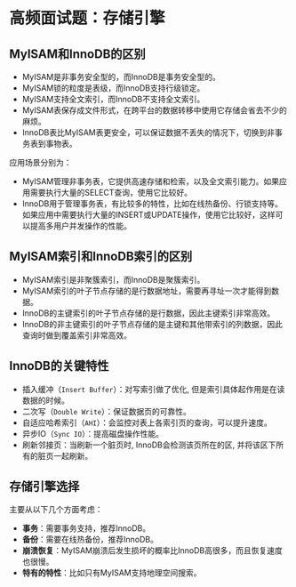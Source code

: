 # 高频面试题：存储引擎

## MyISAM和InnoDB的区别

* MyISAM是非事务安全型的，而InnoDB是事务安全型的。
* MyISAM锁的粒度是表级，而InnoDB支持行级锁定。
* MyISAM支持全文索引，而InnoDB不支持全文索引。
* MyISAM表保存成文件形式，在跨平台的数据转移中使用它存储会省去不少的麻烦。
* InnoDB表比MyISAM表更安全，可以保证数据不丢失的情况下，切换到非事务表到事物表。

应用场景分别为：

* MyISAM管理非事务表，它提供高速存储和检索，以及全文索引能力。如果应用需要执行大量的SELECT查询，使用它比较好。
* InnoDB用于管理事务表，有比较多的特性，比如在线热备份、行锁支持等。如果应用中需要执行大量的INSERT或UPDATE操作，使用它比较好，这样可以提高多用户并发操作的性能。

## MyISAM索引和InnoDB索引的区别

* MyISAM索引是非聚簇索引，而InnoDB是聚簇索引。
* MyISAM索引的叶子节点存储的是行数据地址，需要再寻址一次才能得到数据。
* InnoDB的主键索引的叶子节点存储的是行数据，因此主键索引非常高效。
* InnoDB的非主键索引的叶子节点存储的是主键和其他带索引的列数据，因此查询时做到覆盖索引非常高效。

## InnoDB的关键特性

* 插入缓冲（`Insert Buffer`）：对写索引做了优化, 但是索引具体起作用是在读数据的时候。
* 二次写（`Double Write`）：保证数据页的可靠性。
* 自适应哈希索引（`AHI`）：会监控对表上各索引页的查询，可以提升速度。
* 异步IO（`Sync IO`）：提高磁盘操作性能。
* 刷新邻接页：当刷新一个脏页时, InnoDB会检测该页所在的区, 并将该区下所有的脏页一起刷新。

## 存储引擎选择

主要从以下几个方面考虑：

* **事务**：需要事务支持，推荐InnoDB。
* **备份**：需要在线热备份，推荐InnoDB。
* **崩溃恢复**：MyISAM崩溃后发生损坏的概率比InnoDB高很多，而且恢复速度也很慢。
* **特有的特性**：比如只有MyISAM支持地理空间搜索。
